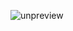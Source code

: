 ![unpreview][]


[unpreview]: https://static001.geekbang.org/resource/image/d3/79/d37136dd9b2341abf5a41167d3e50c79.jpg

